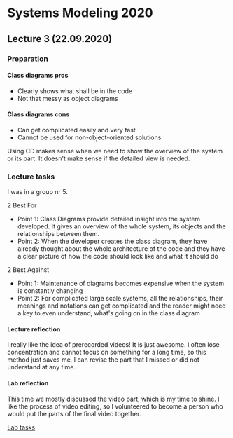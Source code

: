 # Systems Modeling 2020

## Lecture 3 (22.09.2020)

### Preparation

#### Class diagrams pros

* Clearly shows what shall be in the code
* Not that messy as object diagrams


#### Class diagrams cons

* Can get complicated easily and very fast
* Cannot be used for non-object-oriented solutions

Using CD makes sense when we need to show the overview of the system or its part. It doesn't make sense if the detailed view is needed.


### Lecture tasks

I was in a group nr 5.

2 Best For

* Point 1: Class Diagrams provide detailed insight into the system developed. It gives an overview of the whole system, its objects and the relationships between them.
* Point 2: When the developer creates the class diagram, they have already thought about the whole architecture of the code and they have a clear picture of how the code should look like and what it should do

2 Best Against

* Point 1: Maintenance of diagrams becomes expensive when the system is constantly changing
* Point 2: For complicated large scale systems, all the relationships, their meanings and notations can get complicated and the reader might need a key to even understand, what's going on in the class diagram


#### Lecture reflection

I really like the idea of prerecorded videos! It is just awesome. I often lose concentration and cannot focus on something for a long time, so this method just saves me, I can revise the part that I missed or did not understand at any time.
 
#### Lab reflection

This time we mostly discussed the video part, which is my time to shine. I like the process of video editing, so I volunteered to become a person who would put the parts of the final video together.


[Lab tasks](/team/Lab_22.09_tasks.md)